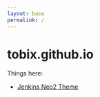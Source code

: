 ```yaml
---
layout: base
permalink: /
---
```


# tobix.github.io

Things here:

- [Jenkins Neo2 Theme](https://tobix.github.io/jenkins-neo2-theme/)
